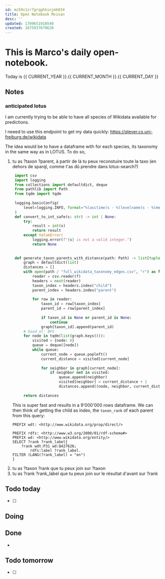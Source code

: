 ```yaml
---
id: mz59v1zr7grqghkinjmk034
title: Open Notebook Mvisan
desc: ''
updated: 1709651910540
created: 1675937670620
---
```

# This is Marco's daily open-notebook.

Today is {{ CURRENT_YEAR }}.{{ CURRENT_MONTH }}.{{ CURRENT_DAY }}


## Notes
### anticipated lotus
I am currently trying to be able to have all species of Wikidata available for predictions. 

I neeed to use this endpoint to get my data quickly: https://qlever.cs.uni-freiburg.de/wikidata

The idea would be to have a dataframe with for each species, its taxonomy in the same way as in LOTUS. To do so, 

1. tu as ?taxon ?parent, à partir de là tu peux reconstuire toute la taxo (en dehors de sparql, comme t'as dû prendre dans lotus-search?) 
   ```python
    import csv
    import logging
    from collections import defaultdict, deque
    from pathlib import Path
    from tqdm import tqdm
    
    logging.basicConfig(
        level=logging.INFO, format="%(asctime)s - %(levelname)s - %(message)s"
    )
    def convert_to_int_safe(s: str) -> int | None:
        try:
            result = int(s)
            return result
        except ValueError:
            logging.error(f"{s} is not a valid integer.")
            return None
    
    
    def generate_taxon_parents_with_distance(path: Path) -> list[tuple[int, int, int]]:
        graph = defaultdict(list)
        distances = []
        with open(path / "full_wikidata_taxonomy_edges.csv", "r") as f:
            reader = csv.reader(f)
            headers = next(reader)
            taxon_index = headers.index("child")
            parent_index = headers.index("parent")
    
            for row in reader:
                taxon_id = row[taxon_index]
                parent_id = row[parent_index]
    
                if taxon_id is None or parent_id is None:
                    continue
                graph[taxon_id].append(parent_id)
        # Good ol' BFS
        for node in tqdm(list(graph.keys())):
            visited = {node: 0}
            queue = deque([node])
            while queue:
                current_node = queue.popleft()
                current_distance = visited[current_node]
    
                for neighbor in graph[current_node]:
                    if neighbor not in visited:
                        queue.append(neighbor)
                        visited[neighbor] = current_distance + 1
                        distances.append((node, neighbor, current_distance + 1))
    
        return distances
    ```
    This is super fast and results in a 9'000'000 rows dataframe. We can then think of getting the child as index, the `taxon_rank` of each parent from this query: 
    ```sparql
    PREFIX wdt: <http://www.wikidata.org/prop/direct/>

    PREFIX rdfs: <http://www.w3.org/2000/01/rdf-schema#>
    PREFIX wd: <http://www.wikidata.org/entity/>
    SELECT ?rank ?rank_label{
        ?rank wdt:P31 wd:Q427626;
            rdfs:label ?rank_label.
    FILTER (LANG(?rank_label) = "en")
    }
    ```
2. tu as ?taxon ?rank que tu peux join sur ?taxon
3. tu as ?rank ?rank_label que tu peux join sur le résultat d'avant sur ?rank

## Todo today
- [ ] 

## Doing


## Done
*  


## Todo tomorrow
- [ ]